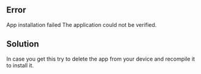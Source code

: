 Error
-----

App installation failed
The application could not be verified.

Solution
--------

In case you get this try to delete the app from your device and recompile it to install it.